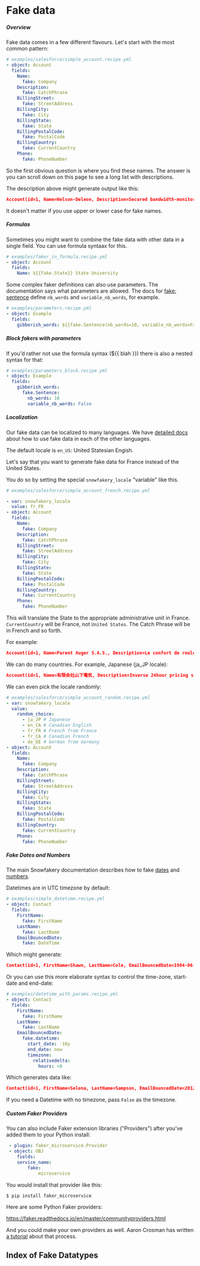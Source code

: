 # Fake data

##### Overview

Fake data comes in a few different flavours. Let's start with the
most common pattern:

```yaml
# examples/salesforce/simple_account.recipe.yml
- object: Account
  fields:
    Name:
      fake: Company
    Description:
      fake: CatchPhrase
    BillingStreet:
      fake: StreetAddress
    BillingCity:
      fake: City
    BillingState:
      fake: State
    BillingPostalCode:
      fake: PostalCode
    BillingCountry:
      fake: CurrentCountry
    Phone:
      fake: PhoneNumber
```

So the first obvious question is where you find these names. The answer
is you can scroll down on this page to see a long list with descriptions.

The description above might generate output like this:

```json
Account(id=1, Name=Nelson-Deleon, Description=Secured bandwidth-monitored moratorium, BillingStreet=2187 Kerry Way, BillingCity=Rangelland, BillingState=Colorado, BillingPostalCode=08388, BillingCountry=United States, Phone=001-738-530-9719)
```

It doesn't matter if you use upper or lower case for fake names.

##### Formulas

Sometimes you might want to combine the fake data with other data
in a single field. You can use formula syntaax for this.

```yaml
# examples/faker_in_formula.recipe.yml
- object: Account
  fields:
    Name: ${{fake.State}} State University
```

Some complex faker definitions can also use parameters. The
documentation says what parameters are allowed. The docs
for [fake: sentence](#fake-sentence) define `nb_words` and
`variable_nb_words`, for example.

```yaml
# examples/parameters.recipe.yml
- object: Example
  fields:
    gibberish_words: ${{fake.Sentence(nb_words=10, variable_nb_words=False)}}
```

##### Block fakers with parameters

If you'd rather not use the formula syntax (${{ blah }}) there is also
a nested syntax for that:

```yaml
# examples/parameters_block.recipe.yml
- object: Example
  fields:
    gibberish_words:
      fake.Sentence:
        nb_words: 10
        variable_nb_words: False
```

##### Localization

Our fake data can be localized to many languages. We have
[detailed docs](https://snowfakery.readthedocs.io/en/feature-fake-data-docs/locales.html)
about how to use fake data in each of the other languages.

The default locale is `en_US`: United Statesian Engish.

Let's say that you want to generate fake data for France instead of the
United States.

You do so by setting the special `snowfakery_locale` "variable" like this.

```yaml
# examples/salesforce/simple_account_french.recipe.yml

- var: snowfakery_locale
  value: fr_FR
- object: Account
  fields:
    Name:
      fake: Company
    Description:
      fake: CatchPhrase
    BillingStreet:
      fake: StreetAddress
    BillingCity:
      fake: City
    BillingState:
      fake: State
    BillingPostalCode:
      fake: PostalCode
    BillingCountry:
      fake: CurrentCountry
    Phone:
      fake: PhoneNumber
```

This will translate the State to the appropriate administrative unit in
France. `CurrentCountry` will be France, not `United States`. The Catch
Phrase will be in French and so forth.

For example:

```json
Account(id=1, Name=Parent Auger S.A.S., Description=Le confort de rouler de manière sûre, BillingStreet=54, rue de Bailly, BillingCity=Charrier, BillingState=Île-de-France, BillingPostalCode=72902, BillingCountry=France, Phone=08 05 11 90 19)
```

We can do many countries. For example, Japanese (ja_JP locale):

```json
Account(id=1, Name=有限会社山下電気, Description=Inverse 24hour pricing structure, BillingStreet=040 佐々木 Street, BillingCity=横浜市金沢区, BillingState=福岡県, BillingPostalCode=181-5538, BillingCountry=Japan, Phone=070-4156-5072)
```

We can even pick the locale randomly:

```yaml
# examples/salesforce/simple_account_random.recipe.yml
- var: snowfakery_locale
  value:
    random_choice:
      - ja_JP # Japanese
      - en_CA # Canadian English
      - fr_FR # French from France
      - fr_CA # Canadian French
      - de_DE # German from Germany
- object: Account
  fields:
    Name:
      fake: Company
    Description:
      fake: CatchPhrase
    BillingStreet:
      fake: StreetAddress
    BillingCity:
      fake: City
    BillingState:
      fake: State
    BillingPostalCode:
      fake: PostalCode
    BillingCountry:
      fake: CurrentCountry
    Phone:
      fake: PhoneNumber
```

##### Fake Dates and Numbers

The main Snowfakery documentation describes how to fake
[dates](index.md#date-between) and [numbers](index.md#random-number).

Datetimes are in UTC timezone by default:

```yaml
# examples/simple_datetime.recipe.yml
- object: Contact
  fields:
    FirstName:
      fake: FirstName
    LastName:
      fake: LastName
    EmailBouncedDate:
      fake: DateTime
```

Which might generate:

```json
Contact(id=1, FirstName=Shawn, LastName=Cole, EmailBouncedDate=1984-06-07T10:41:20+00:00)
```

Or you can use this more elaborate syntax to control the time-zone, start-date
and end-date:

```yaml
# examples/datetime_with_params.recipe.yml
- object: Contact
  fields:
    FirstName:
      fake: FirstName
    LastName:
      fake: LastName
    EmailBouncedDate:
      fake.datetime:
        start_date: -10y
        end_date: now
        timezone:
          relativedelta:
            hours: +8
```

Which generates data like:

```json
Contact(id=1, FirstName=Selena, LastName=Sampson, EmailBouncedDate=2012-10-09T21:56:17+08:00)
```

If you need a Datetime with no timezone, pass `False` as the timezone.

##### Custom Faker Providers

You can also include Faker extension libraries ("Providers") after
you’ve added them to your Python install:

```yaml
 - plugin: faker_microservice.Provider
 - object: OBJ
    fields:
    service_name:
        fake:
            microservice
```

You would install that provider like this:

```s
$ pip install faker_microservice
```

Here are some Python Faker providers:

<https://faker.readthedocs.io/en/master/communityproviders.html>

And you could make your own providers as well. Aaron Crosman
has written [a tutorial](https://spinningcode.org/2021/06/snowfakery-custom-plugins-part-2/)
about that process.

## Index of Fake Datatypes
